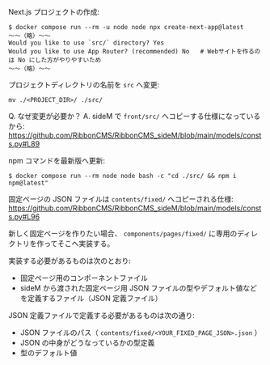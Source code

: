 Next.js プロジェクトの作成:

```
$ docker compose run --rm -u node node npx create-next-app@latest
～～（略）～～
Would you like to use `src/` directory? Yes
Would you like to use App Router? (recommended) No   # Webサイトを作るのは No にした方がやりやすいため
～～（略）～～
```

プロジェクトディレクトリの名前を `src` へ変更:

```
mv ./<PROJECT_DIR>/ ./src/
```

Q. なぜ変更が必要か？
A. sideM で `front/src/` へコピーする仕様になっているから: https://github.com/RibbonCMS/RibbonCMS_sideM/blob/main/models/consts.py#L89

npm コマンドを最新版へ更新:

```
$ docker compose run --rm node node bash -c "cd ./src/ && npm i npm@latest"
```

固定ページの JSON ファイルは `contents/fixed/` へコピーされる仕様: https://github.com/RibbonCMS/RibbonCMS_sideM/blob/main/models/consts.py#L96

新しく固定ページを作りたい場合、 `components/pages/fixed/` に専用のディレクトリを作ってそこへ実装する。

実装する必要があるものは次のとおり:

- 固定ページ用のコンポーネントファイル
- sideM から渡された固定ページ用 JSON ファイルの型やデフォルト値などを定義するファイル（JSON 定義ファイル）

JSON 定義ファイルで定義する必要があるものは次の通り:

- JSON ファイルのパス（ `contents/fixed/<YOUR_FIXED_PAGE_JSON>.json` ）
- JSON の中身がどうなっているかの型定義
- 型のデフォルト値
